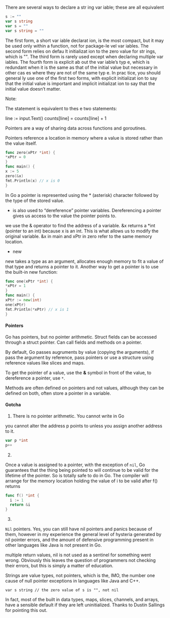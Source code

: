 There are several ways
to declare a str ing var iable; these are all equivalent

```go
s := ""
var s string
var s = ""
var s string = ""
```
The first form, a short var iable declarat ion, is
the most compact, but it may be used only within a function, not for package-le vel var iables.
The second form relies on defau lt initializat ion to the zero value for str ings, which is "". The
third form is rarely used except when declaring multiple var iables. The fourth form is explicit
ab out the var iable’s typ e, which is redundant when it is the same as that of the initial value but
necessary in other cas es where they are not of the same typ e. In prac tice, you should general ly
use one of the first two forms, with explicit initializat ion to say that the initial value is
important and implicit initializat ion to say that the initial value doesn’t matter.

Note:

The statement   <counts></counts> is equivalent to thes e two statements:

line := input.Text()
counts[line] = counts[line] + 1




Pointers are a way of sharing data across functions and goroutines.

Pointers reference a location in memory where a value
is stored rather than the value itself.

```go
func zero(xPtr *int) {
*xPtr = 0
}
func main() {
x := 5
zero(&x)
fmt.Println(x) // x is 0
}
```

In Go a pointer is represented using the * (asterisk)
character followed by the type of the stored value.
* is also used to “dereference” pointer variables. Dereferencing
a pointer gives us access to the value the
pointer points to.

we use the & operator to find the address of a variable. &x returns a *int (pointer to an int) because x
is an int. This is what allows us to modify the original
variable. &x in main and xPtr in zero refer to the same
memory location.


- new

new takes a type as an argument, allocates enough
memory to fit a value of that type and returns a
pointer to it.
Another way to get a pointer is to use the built-in new
function:

```go
func one(xPtr *int) {
*xPtr = 1
}
func main() {
xPtr := new(int)
one(xPtr)
fmt.Println(*xPtr) // x is 1
}
```

#### Pointers

Go has pointers, but no pointer arithmetic. Struct fields can be accessed through a struct pointer. Can call fields and methods on a pointer.

By default, Go passes augruments by value (copying the arguments), if pass the argument by reference, pass pointers or use a structure using reference values like slices and maps.

To get the pointer of a value, use the **&** symbol in front of the value, to dereference a pointer, use `*`.

Methods are often defined on pointers and not values, although they can be defined on both, often store a pointer in a variable.


#### Gotcha

1. There is no pointer arithmetic. You cannot write in Go

you cannot alter the address p points to unless you assign another address to it.

```go
var p *int
p++
```

2.

Once a value is assigned to a pointer, with the exception of `nil`, Go guarantees that the thing being pointed to will continue to be valid for the lifetime of the pointer. So is totally safe to do in Go. The compiler will arrange for the memory location holding the value of i to be valid after f() returns

```go
func f() *int {
  i := 1
  return &i
}
```

3.

`Nil` pointers. Yes, you can still have nil pointers and panics because of them, however in my experience the general level of hysteria generated by nil pointer errors, and the amount of defensive programming present in other languages like Java is not present in Go.

multiple return values, nil is not used as a sentinel for something went wrong. Obviously this leaves the question of programmers not checking their errors, but this is simply a matter of education.

Strings are value types, not pointers, which is the, IMO, the number one cause of null pointer exceptions in languages like Java and C++.

`var s string // the zero value of s is "", not nil`

In fact, most of the built in data types, maps, slices, channels, and arrays, have a sensible default if they are left uninitialized. Thanks to Dustin Sallings for pointing this out.
